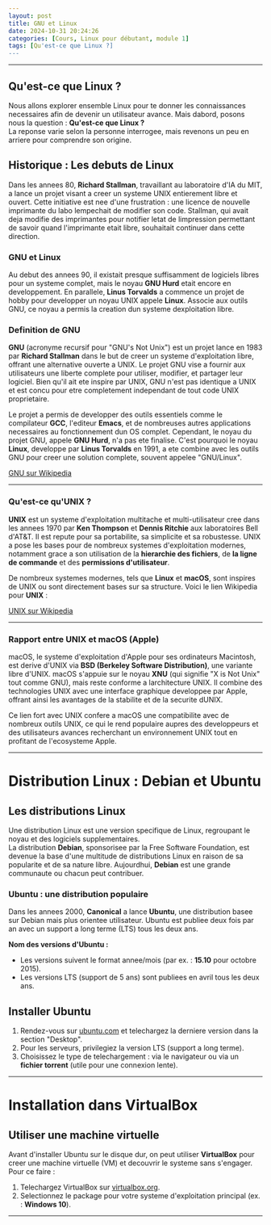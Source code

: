 ```yaml
---
layout: post
title: GNU et Linux
date: 2024-10-31 20:24:26
categories: [Cours, Linux pour débutant, module 1]
tags: [Qu'est-ce que Linux ?]
---
```


---

## Qu'est-ce que Linux ?
Nous allons explorer ensemble Linux pour te donner les connaissances necessaires afin de devenir un utilisateur avance. Mais dabord, posons nous la question : **Qu'est-ce que Linux ?**  
La reponse varie selon la personne interrogee, mais revenons un peu en arriere pour comprendre son origine.

## Historique : Les debuts de Linux
Dans les annees 80, **Richard Stallman**, travaillant au laboratoire d'IA du MIT, a lance un projet visant a creer un systeme UNIX entierement libre et ouvert. Cette initiative est nee d'une frustration : une licence de nouvelle imprimante du labo lempechait de modifier son code. Stallman, qui avait deja modifie des imprimantes pour notifier letat de limpression permettant de savoir quand l'imprimante etait libre, souhaitait continuer dans cette direction.

### GNU et Linux
Au debut des annees 90, il existait presque suffisamment de logiciels libres pour un systeme complet, mais le noyau **GNU Hurd** etait encore en developpement. En parallele, **Linus Torvalds** a commence un projet de hobby pour developper un noyau UNIX appele **Linux**. Associe aux outils GNU, ce noyau a permis la creation dun systeme dexploitation libre.

### Definition de GNU

**GNU** (acronyme recursif pour "GNU's Not Unix") est un projet lance en 1983 par **Richard Stallman** dans le but de creer un systeme d'exploitation libre, offrant une alternative ouverte a UNIX. Le projet GNU vise a fournir aux utilisateurs une liberte complete pour utiliser, modifier, et partager leur logiciel. Bien qu'il ait ete inspire par UNIX, GNU n'est pas identique a UNIX et est concu pour etre completement independant de tout code UNIX proprietaire.

Le projet a permis de developper des outils essentiels comme le compilateur **GCC**, l'editeur **Emacs**, et de nombreuses autres applications necessaires au fonctionnement dun OS complet. Cependant, le noyau du projet GNU, appele **GNU Hurd**, n'a pas ete finalise. C'est pourquoi le noyau **Linux**, developpe par **Linus Torvalds** en 1991, a ete combine avec les outils GNU pour creer une solution complete, souvent appelee "GNU/Linux".

[GNU sur Wikipedia](https://fr.wikipedia.org/wiki/GNU)

---

### Qu'est-ce qu'UNIX ?

**UNIX** est un systeme d'exploitation multitache et multi-utilisateur cree dans les annees 1970 par **Ken Thompson** et **Dennis Ritchie** aux laboratoires Bell d'AT&T. Il est repute pour sa portabilite, sa simplicite et sa robustesse. UNIX a pose les bases pour de nombreux systemes d'exploitation modernes, notamment grace a son utilisation de la **hierarchie des fichiers**, de **la ligne de commande** et des **permissions d'utilisateur**.

De nombreux systemes modernes, tels que **Linux** et **macOS**, sont inspires de UNIX ou sont directement bases sur sa structure.
Voici le lien Wikipedia pour **UNIX** :

[UNIX sur Wikipedia](https://fr.wikipedia.org/wiki/Unix)

---

### Rapport entre UNIX et macOS (Apple)

macOS, le systeme d'exploitation d'Apple pour ses ordinateurs Macintosh, est derive d'UNIX via **BSD (Berkeley Software Distribution)**, une variante libre d'UNIX. macOS s'appuie sur le noyau **XNU** (qui signifie "X is Not Unix" tout comme GNU), mais reste conforme a larchitecture UNIX. Il combine des technologies UNIX avec une interface graphique developpee par Apple, offrant ainsi les avantages de la stabilite et de la securite dUNIX.

Ce lien fort avec UNIX confere a macOS une compatibilite avec de nombreux outils UNIX, ce qui le rend populaire aupres des developpeurs et des utilisateurs avances recherchant un environnement UNIX tout en profitant de l'ecosysteme Apple.

---

# Distribution Linux : Debian et Ubuntu

## Les distributions Linux
Une distribution Linux est une version specifique de Linux, regroupant le noyau et des logiciels supplementaires.  
La distribution **Debian**, sponsorisee par la Free Software Foundation, est devenue la base d'une multitude de distributions Linux en raison de sa popularite et de sa nature libre. Aujourdhui, **Debian** est une grande communaute ou chacun peut contribuer.

### Ubuntu : une distribution populaire
Dans les annees 2000, **Canonical** a lance **Ubuntu**, une distribution basee sur Debian mais plus orientee utilisateur. Ubuntu est publiee deux fois par an avec un support a long terme (LTS) tous les deux ans.

**Nom des versions d'Ubuntu :**
- Les versions suivent le format annee/mois (par ex. : **15.10** pour octobre 2015).
- Les versions LTS (support de 5 ans) sont publiees en avril tous les deux ans.

## Installer Ubuntu
1. Rendez-vous sur [ubuntu.com](https://ubuntu.com) et telechargez la derniere version dans la section "Desktop".
2. Pour les serveurs, privilegiez la version LTS (support a long terme).
3. Choisissez le type de telechargement : via le navigateur ou via un **fichier torrent** (utile pour une connexion lente).

---

# Installation dans VirtualBox

## Utiliser une machine virtuelle
Avant d'installer Ubuntu sur le disque dur, on peut utiliser **VirtualBox** pour creer une machine virtuelle (VM) et decouvrir le systeme sans s'engager.  
Pour ce faire :
1. Telechargez VirtualBox sur [virtualbox.org](https://virtualbox.org).
2. Selectionnez le package pour votre systeme d'exploitation principal (ex. : **Windows 10**).

---
